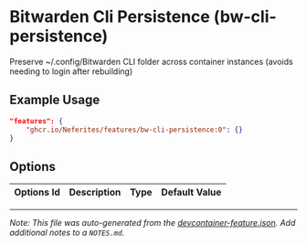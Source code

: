 
# Bitwarden Cli Persistence (bw-cli-persistence)

Preserve ~/.config/Bitwarden CLI folder across container instances (avoids needing to login after rebuilding)

## Example Usage

```json
"features": {
    "ghcr.io/Neferites/features/bw-cli-persistence:0": {}
}
```

## Options

| Options Id | Description | Type | Default Value |
|-----|-----|-----|-----|




---

_Note: This file was auto-generated from the [devcontainer-feature.json](https://github.com/Neferites/features/blob/main/src/bw-cli-persistence/devcontainer-feature.json).  Add additional notes to a `NOTES.md`._
